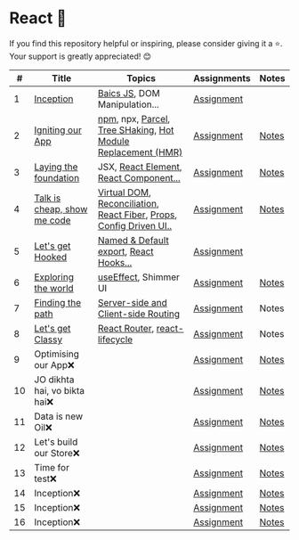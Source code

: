 # React 🚀
If you find this repository helpful or inspiring, please consider giving it a ⭐. Your support is greatly appreciated! 😊

\# | Title | Topics | Assignments | Notes 
----|----|----|----|----
1 | [Inception](https://github.com/vaibhav1281/Namaste-React/tree/main/React-Day-1) | [Baics JS](https://www.youtube.com/watch?v=pN6jk0uUrD8&list=PLxnjbfm5MCHFbRlyVCAqpJFdIzPN_IPID), DOM Manipulation...  | [Assignment](https://github.com/vaibhav1281/Namaste-React/blob/main/React-Day-1/README.md) |  
2 | [Igniting our App](https://github.com/vaibhav1281/Namaste-React/tree/main/React-Day-2) | [npm](https://docs.npmjs.com/about-npm), npx, [Parcel](https://parceljs.org/), [Tree SHaking](https://parceljs.org/features/scope-hoisting/), [Hot Module Replacement (HMR)](https://parceljs.org/features/development/#hot-reloading)  | [Assignment](https://github.com/vaibhav1281/Namaste-React/blob/main/React-Day-2/README.md) | [Notes](https://github.com/vaibhav1281/Namaste-React/tree/main/React-Day-2/Notes) 
3 | [Laying the foundation](https://github.com/vaibhav1281/Namaste-React/tree/main/React-Day-3) | JSX, [React Element](https://react.dev/reference/react/createElement), [React Component...](https://react.dev/reference/react/components)  | [Assignment](https://github.com/vaibhav1281/Namaste-React/blob/main/React-Day-3/README.md) | [Notes](https://github.com/vaibhav1281/Namaste-React/blob/main/React-Day-3/Notes/README.md) 
4 | [Talk is cheap, show me code](https://github.com/vaibhav1281/Namaste-React/tree/main/React-Day-4) | [Virtual DOM](https://github.com/vaibhav1281/Namaste-React/blob/main/React-Day-4/README.md#q-06-what-in-virtual-dom-), [Reconciliation](https://github.com/acdlite/react-fiber-architecture#what-is-reconciliation), [React Fiber](https://github.com/acdlite/react-fiber-architecture#introduction), [Props](https://react.dev/learn/passing-props-to-a-component), [Config Driven UI..](https://github.com/vaibhav1281/Namaste-React/blob/main/React-Day-4/README.md#q-11-what-is-a-config-driven-ui-)  | [Assignment](https://github.com/vaibhav1281/Namaste-React/blob/main/React-Day-4/README.md) | [Notes](https://github.com/vaibhav1281/Namaste-React/blob/main/React-Day-4/Notes/README.md) 
5 | [Let's get Hooked](https://github.com/vaibhav1281/Namaste-React/tree/main/React-Day-5) | [Named & Default export](https://react.dev/learn/importing-and-exporting-components#exporting-and-importing-a-component), [React Hooks...](https://react.dev/reference/react)  | [Assignment](https://github.com/vaibhav1281/Namaste-React/blob/main/React-Day-5/README.md) |  
6 | [Exploring the world](https://github.com/vaibhav1281/Namaste-React/tree/main/React-Day-6) | [useEffect](https://react.dev/reference/react/useEffect), Shimmer UI | [Assignment](https://github.com/vaibhav1281/Namaste-React/blob/main/React-Day-6/README.md) | [Notes](https://github.com/vaibhav1281/Namaste-React/blob/main/React-Day-6/React%20Day%206.pdf) 
7 | [Finding the path](https://github.com/vaibhav1281/Namaste-React/tree/main/React-Day-7) | [Server-side and Client-side Routing](https://medium.com/@wilbo/server-side-vs-client-side-routing-71d710e9227f)  | [Assignment](https://github.com/vaibhav1281/Namaste-React/blob/main/React-Day-7/README.md) | Notes 
8 | [Let's get Classy](https://github.com/vaibhav1281/Namaste-React/tree/main/React-Day-8) | [React Router](https://reactrouter.com/en/main/routers/create-browser-router), [react-lifecycle](https://projects.wojtekmaj.pl/react-lifecycle-methods-diagram/) | [Assignment](https://github.com/vaibhav1281/Namaste-React/blob/main/React-Day-8/README.md) | Notes 
9 | Optimising our App❌ |  | [Assignment]() | [Notes]() 
10 | JO dikhta hai, vo bikta hai❌ |  | [Assignment]() | [Notes]() 
11 | Data is new Oil❌ |  | [Assignment]() | [Notes]() 
12 | Let's build our Store❌ |  | [Assignment]() | [Notes]() 
13 | Time for test❌ |  | [Assignment]() | [Notes]() 
14 | Inception❌ |  | [Assignment]() | [Notes]() 
15 | Inception❌ |  | [Assignment]() | [Notes]() 
16 | Inception❌ |  | [Assignment]() | [Notes]() 

